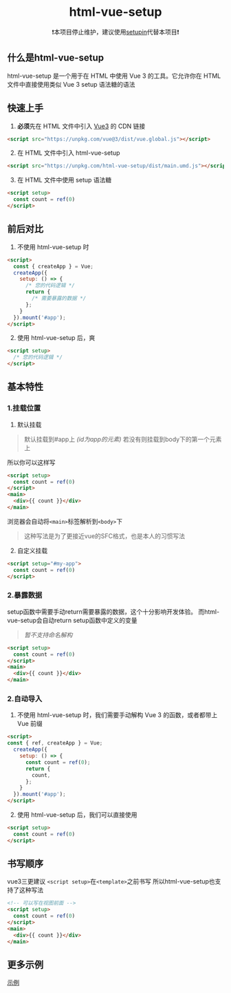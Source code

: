 <h1 align="center">html-vue-setup</h1>

<p align="center">❗本项目停止维护，建议使用<a href="https://github.com/tofu-xx/setupin">setupin</a>代替本项目❗</p>

## 什么是html-vue-setup

html-vue-setup 是一个用于在 HTML 中使用 Vue 3 的工具。它允许你在 HTML
文件中直接使用类似 Vue 3 setup 语法糖的语法

## 快速上手

1. **必须**先在 HTML 文件中引入 [Vue3](https://cn.vuejs.org/) 的 CDN 链接

```html
<script src="https://unpkg.com/vue@3/dist/vue.global.js"></script>
```

2. 在 HTML 文件中引入 html-vue-setup

```html
<script src="https://unpkg.com/html-vue-setup/dist/main.umd.js"></script>
```

3. 在 HTML 文件中使用 setup 语法糖

```html
<script setup>
  const count = ref(0)
</script>
```


## 前后对比

1. 不使用 html-vue-setup 时

```html
<script>
  const { createApp } = Vue;
  createApp({
    setup: () => {
      /* 您的代码逻辑 */
      return {
        /* 需要暴露的数据 */
      };
    }
  }).mount('#app');
</script>
```

2. 使用 html-vue-setup 后，爽

```html
<script setup>
  /* 您的代码逻辑 */
</script>
```







## 基本特性
### 1.挂载位置

1. 默认挂载

> 默认挂载到#app上 _(id为app的元素)_ 若没有则挂载到body下的第一个元素上

所以你可以这样写

```html
<script setup>
  const count = ref(0)
</script>
<main>
  <div>{{ count }}</div>
</main>
```

浏览器会自动将`<main>`标签解析到`<body>`下

> 这种写法是为了更接近vue的SFC格式，也是本人的习惯写法

2. 自定义挂载

```html
<script setup="#my-app">
  const count = ref(0)
</script>
```

### 2.暴露数据

setup函数中需要手动return需要暴露的数据，这个十分影响开发体验。
而html-vue-setup会自动return setup函数中定义的变量

> _暂不支持命名解构_

```html
<script setup>
  const count = ref(0)
</script>
<main>
  <div>{{ count }}</div>
</main>
```

### 2.自动导入

1. 不使用 html-vue-setup 时，我们需要手动解构 Vue 3 的函数，或者都带上 Vue 前缀

```html
<script>
const { ref, createApp } = Vue;
  createApp({
    setup: () => {
      const count = ref(0);
      return {
        count,
      };
    }
  }).mount('#app');
</script>
```

2. 使用 html-vue-setup 后，我们可以直接使用

```html
<script setup>
  const count = ref(0)
</script>
```

## 书写顺序

vue3三更建议 `<script setup>`在`<template>`之前书写
所以html-vue-setup也支持了这种写法

```html
<!-- 可以写在视图前面 -->
<script setup>
  const count = ref(0)
</script>
<main>
  <div>{{ count }}</div>
</main>
```

## 更多示例

[示例](https://github.com/Tofu-Xx/html-vue-setup/tree/main/test)
